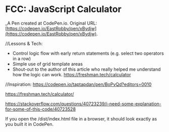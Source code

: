 # FCC: JavaScript Calculator

\_A Pen created at CodePen.io. Original URL: [https://codepen.io/EastRobby/pen/xBydjw](https://codepen.io/EastRobby/pen/xBydjw).

//Lessons & Tech:

- Control logic flow with early return statements (e.g. select two operators in a row)
- Simple use of grid template areas
- Shout-out to the author of this article who really helped me understand how the logic can work. https://freshman.tech/calculator

//Inspiration:
https://codepen.io/taptapdan/pen/BoPvQd?editors=0010

https://freshman.tech/calculator/

https://stackoverflow.com/questions/40723239/i-need-some-explanation-for-some-of-this-code/40723528

If you open the /dist/index.html file in a browser, it should look exactly as you built it in CodePen.
